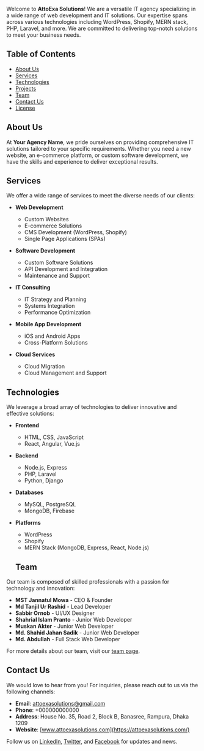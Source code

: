 

Welcome to **AttoExa Solutions**! We are a versatile IT agency specializing in a wide range of web development and IT solutions. Our expertise spans across various technologies including WordPress, Shopify, MERN stack, PHP, Laravel, and more. We are committed to delivering top-notch solutions to meet your business needs.

## Table of Contents

- [About Us](#about-us)
- [Services](#services)
- [Technologies](#technologies)
- [Projects](#projects)
- [Team](#team)
- [Contact Us](#contact-us)
- [License](#license)

## About Us

At **Your Agency Name**, we pride ourselves on providing comprehensive IT solutions tailored to your specific requirements. Whether you need a new website, an e-commerce platform, or custom software development, we have the skills and experience to deliver exceptional results.

## Services

We offer a wide range of services to meet the diverse needs of our clients:

- **Web Development**
  - Custom Websites
  - E-commerce Solutions
  - CMS Development (WordPress, Shopify)
  - Single Page Applications (SPAs)

- **Software Development**
  - Custom Software Solutions
  - API Development and Integration
  - Maintenance and Support

- **IT Consulting**
  - IT Strategy and Planning
  - Systems Integration
  - Performance Optimization

- **Mobile App Development**
  - iOS and Android Apps
  - Cross-Platform Solutions

- **Cloud Services**
  - Cloud Migration
  - Cloud Management and Support

## Technologies

We leverage a broad array of technologies to deliver innovative and effective solutions:

- **Frontend**
  - HTML, CSS, JavaScript
  - React, Angular, Vue.js

- **Backend**
  - Node.js, Express
  - PHP, Laravel
  - Python, Django

- **Databases**
  - MySQL, PostgreSQL
  - MongoDB, Firebase

- **Platforms**
  - WordPress
  - Shopify
  - MERN Stack (MongoDB, Express, React, Node.js)
 
  ## Team

Our team is composed of skilled professionals with a passion for technology and innovation:

- **MST Jannatul Mowa** - CEO & Founder
- **Md Tanjil Ur Rashid** - Lead Developer
- **Sabbir Ornob** - UI/UX Designer
- **Shahrial Islam Pranto** - Junior Web Developer
- **Muskan Akter** - Junior Web Developer
- **Md. Shahid Jahan Sadik** - Junior Web Developer
- **Md. Abdullah** - Full Stack Web Developer

For more details about our team, visit our [team page](link-to-team-page).

## Contact Us

We would love to hear from you! For inquiries, please reach out to us via the following channels:

- **Email**: attoexasolutions@gmail.com
- **Phone**: +000000000000
- **Address**: House No. 35, Road 2, Block B, Banasree, Rampura, Dhaka 1209
- **Website**: [www.attoexasolutions.com](https://attoexasolutions.com/)

Follow us on [LinkedIn](https://bd.linkedin.com/in/atto-exa-solutions-7285a3295), [Twitter](https://x.com/AttoExaSolution), and [Facebook](https://www.facebook.com/weareattoexa) for updates and news.

